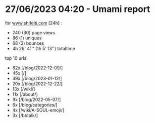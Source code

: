 # 27/06/2023 04:20 - Umami report
for www.shifeiti.com [24h] :

 - 240 (30) page views
 - 86 (1) uniques
 - 68 (2) bounces
 - 4h 26' 41'' (1h 5' 13'') totaltime


top 10 urls:
 - 62x [/blog/2022-12-09/]
 - 45x [/]
 - 39x [/blog/2023-01-12/]
 - 20x [/blog/2022-12-22/]
 - 13x [/wiki/]
 - 11x [/about/]
 - 9x [/blog/2022-05-07/]
 - 6x [/blog/categories/]
 - 4x [/wiki/A-SOUL-emoji/]
 - 3x [/bbtalk/]


